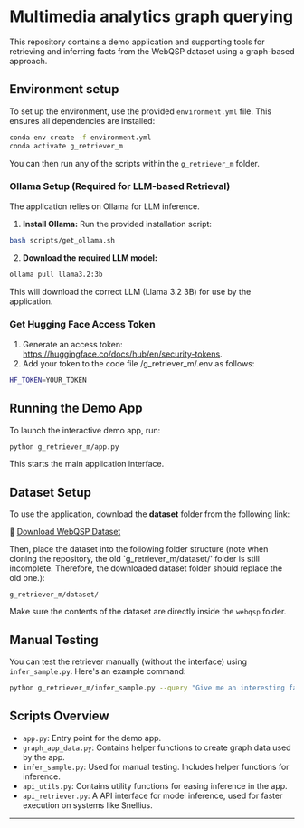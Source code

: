 # Multimedia analytics graph querying

This repository contains a demo application and supporting tools for retrieving and inferring facts from the WebQSP dataset using a graph-based approach.

## Environment setup

To set up the environment, use the provided `environment.yml` file. This ensures all dependencies are installed:

```bash
conda env create -f environment.yml
conda activate g_retriever_m
```

You can then run any of the scripts within the `g_retriever_m` folder.

### Ollama Setup (Required for LLM-based Retrieval)

The application relies on Ollama for LLM inference.

1. **Install Ollama:**
   Run the provided installation script:

```bash
bash scripts/get_ollama.sh
```

2. **Download the required LLM model:**

```bash
ollama pull llama3.2:3b
```

This will download the correct LLM (Llama 3.2 3B) for use by the application.

### Get Hugging Face Access Token

1. Generate an access token: https://huggingface.co/docs/hub/en/security-tokens.
2. Add your token to the code file /g_retriever_m/.env as follows:
```bash
HF_TOKEN=YOUR_TOKEN
```

## Running the Demo App

To launch the interactive demo app, run:

```bash
python g_retriever_m/app.py
```

This starts the main application interface.

## Dataset Setup

To use the application, download the **dataset** folder from the following link:

🔗 [Download WebQSP Dataset](https://drive.google.com/file/d/1Y2qV_N5epb84TydAEV3PovyNntrBeHHy/view?usp=sharing)

Then, place the dataset into the following folder structure (note when cloning the repository, the old `g_retriever_m/dataset/' folder is still incomplete. Therefore, the downloaded dataset folder should replace the old one.):

```
g_retriever_m/dataset/
```

Make sure the contents of the dataset are directly inside the `webqsp` folder.

## Manual Testing

You can test the retriever manually (without the interface) using `infer_sample.py`. Here's an example command:

```bash
python g_retriever_m/infer_sample.py --query "Give me an interesting fact about frank ocean" --dataset webqsp --sample_idx 0 --seed 1
```

## Scripts Overview

- `app.py`: Entry point for the demo app.
- `graph_app_data.py`: Contains helper functions to create graph data used by the app.
- `infer_sample.py`: Used for manual testing. Includes helper functions for inference.
- `api_utils.py`: Contains utility functions for easing inference in the app.
- `api_retriever.py`: A API interface for model inference, used for faster execution on systems like Snellius.

---
